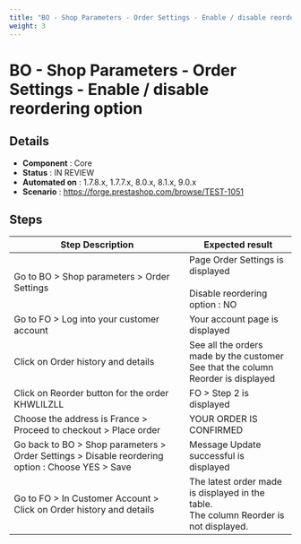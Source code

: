 ```yaml
---
title: "BO - Shop Parameters - Order Settings - Enable / disable reordering option"
weight: 3
---
```


# BO - Shop Parameters - Order Settings - Enable / disable reordering option
## Details
* **Component** : Core
* **Status** : IN REVIEW
* **Automated on** : 1.7.8.x, 1.7.7.x, 8.0.x, 8.1.x, 9.0.x
* **Scenario** : https://forge.prestashop.com/browse/TEST-1051

## Steps
| Step Description | Expected result |
| ----- | ----- |
| Go to BO > Shop parameters > Order Settings | Page Order Settings is displayed<br><br>Disable reordering option : NO |
| Go to FO > Log into your customer account | Your account page is displayed |
| Click on Order history and details | See all the orders made by the customer<br>See that the column Reorder is displayed |
| Click on Reorder button for the order KHWLILZLL | FO > Step 2 is displayed |
| Choose the address is France > Proceed to checkout > Place order | YOUR ORDER IS CONFIRMED |
| Go back to BO > Shop parameters > Order Settings > Disable reordering option : Choose YES > Save | Message Update successful is displayed |
| Go to FO > In Customer Account > Click on Order history and details | The latest order made is displayed in the table.<br>The column Reorder is not displayed. |
